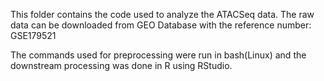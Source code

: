 This folder contains the code used to analyze the ATACSeq data. The raw data can be downloaded from GEO Database with the reference number: GSE179521

The commands used for preprocessing were run in bash(Linux) and the downstream processing was done in R using RStudio. 
